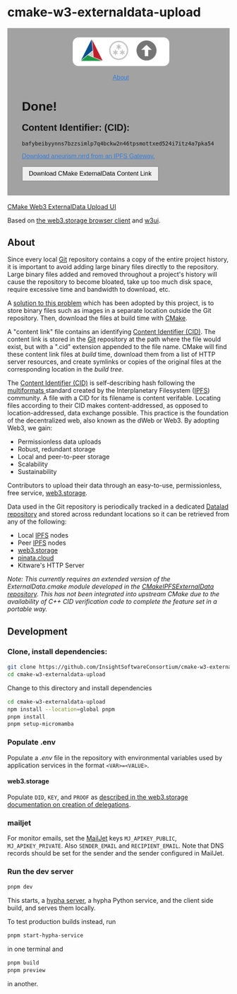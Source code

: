 # cmake-w3-externaldata-upload

[![screenshot](./screenshot.png)](https://cmake-w3-externaldata-upload.on.fleek.co/)

[CMake Web3 ExternalData Upload UI](https://cmake-w3-externaldata-upload.on.fleek.co/)

Based on [the web3.storage browser client](https://web3.storage/docs/reference/js-client-library/#store-files) and [w3ui](https://github.com/web3-storage/w3ui).

## About

Since every local [Git](https://git-scm.com/) repository contains a copy
of the entire project history, it is important to avoid adding large
binary files directly to the repository. Large binary files added and
removed throughout a project\'s history will cause the repository to
become bloated, take up too much disk space, require excessive time and
bandwidth to download, etc.

A [solution to this
problem](https://blog.kitware.com/cmake-externaldata-using-large-files-with-distributed-version-control/)
which has been adopted by this project, is to store binary files such as
images in a separate location outside the Git repository. Then, download
the files at build time with [CMake](https://cmake.org/).

A \"content link\" file contains an identifying [Content Identifier
(CID)](https://proto.school/anatomy-of-a-cid). The content link is
stored in the [Git](https://git-scm.com/) repository at the path where
the file would exist, but with a \".cid\" extension appended to the file
name. CMake will find these content link files at *build* time, download
them from a list of HTTP server resources, and create symlinks or copies of
the original files at the corresponding location in the *build tree*.

The [Content Identifier (CID)](https://proto.school/anatomy-of-a-cid) is
self-describing hash following the [multiformats
](https://multiformats.io/) standard created by the Interplanetary
Filesystem ([IPFS](https://ipfs.io/)) community. A file with a CID for
its filename is content verifable. Locating files according to their CID
makes content-addressed, as opposed to location-addressed, data exchange
possible. This practice is the foundation of the decentralized web, also
known as the dWeb or Web3. By adopting Web3, we gain:

-   Permissionless data uploads
-   Robust, redundant storage
-   Local and peer-to-peer storage
-   Scalability
-   Sustainability

Contributors to upload their data through an easy-to-use,
permissionless, free service, [web3.storage](https://web3.storage/).

Data used in the Git repository is periodically tracked in a
dedicated [Datalad
repository](https://datalad.org)
and stored across redundant locations so it can be retrieved from any of
the following:

-   Local [IPFS](https://ipfs.io/) nodes
-   Peer [IPFS](https://ipfs.io/) nodes
-   [web3.storage](https://web3.storage/)
-   [pinata.cloud](https://pinata.cloud)
-   Kitware\'s HTTP Server

*Note: This currently requires an extended version of the ExternalData.cmake module developed in the [CMakeIPFSExternalData repository](https://github.com/InsightSoftwareConsortium/CMakeIPFSExternalData). This has not been integrated into upstream CMake due to the availability of C++ CID verification code to complete the feature set in a
portable way.* 

## Development

### Clone, install dependencies:

```sh
git clone https://github.com/InsightSoftwareConsortium/cmake-w3-externaldata-upload
cd cmake-w3-externaldata-upload
```

Change to this directory and install dependencies

```sh
cd cmake-w3-externaldata-upload
npm install --location=global pnpm
pnpm install
pnpm setup-micromamba
```

### Populate .env

Populate a *.env* file in the repository with environmental variables used by application services in the format `<VAR>=<VALUE>`.

#### web3.storage

Populate `DID`, `KEY`, and `PROOF` as [described in the web3.storage documentation on creation of delegations](https://web3.storage/docs/how-to/upload/#bring-your-own-delegations).

### mailjet

For monitor emails, set the [MailJet](https://mailjet.com) keys `MJ_APIKEY_PUBLIC`, `MJ_APIKEY_PRIVATE`. Also `SENDER_EMAIL` and `RECIPIENT_EMAIL`. Note that DNS records should be set for the sender and the sender configured in MailJet.

### Run the dev server

```sh
pnpm dev
```

This starts, a [hypha server](https://ha.amun.ai/#/), a hypha Python service, and the client side build, and serves them locally.

To test production builds instead, run

```sh
pnpm start-hypha-service
```

in one terminal and

```sh
pnpm build
pnpm preview
```

in another.